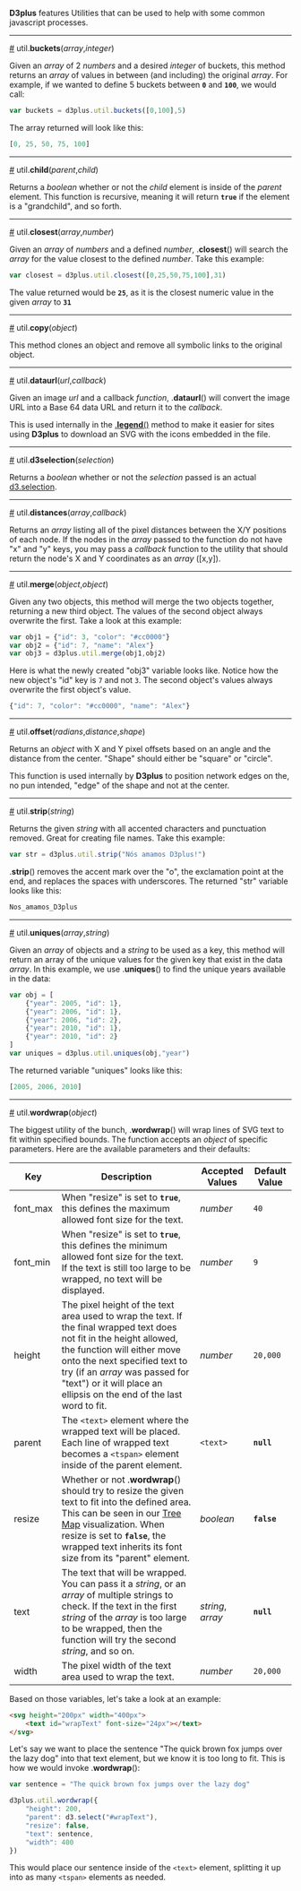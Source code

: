 **D3plus** features Utilities that can be used to help with some common javascript processes.

***

<a name="buckets" href="#wiki-buckets">#</a> util.**buckets**(*array*,*integer*)

Given an *array* of 2 *numbers* and a desired *integer* of buckets, this method returns an *array* of values in between (and including) the original *array*. For example, if we wanted to define 5 buckets between <code>**0**</code> and <code>**100**</code>, we would call:

```js
var buckets = d3plus.util.buckets([0,100],5)
```

The array returned will look like this:

```js
[0, 25, 50, 75, 100]
```

***

<a name="child" href="#wiki-child">#</a> util.**child**(*parent*,*child*)

Returns a *boolean* whether or not the *child* element is inside of the *parent* element. This function is recursive, meaning it will return <code>**true**</code> if the element is a "grandchild", and so forth.

***

<a name="closest" href="#wiki-closest">#</a> util.**closest**(*array*,*number*)

Given an *array* of *numbers* and a defined *number*, .**closest**() will search the *array* for the value closest to the defined *number*. Take this example:

```js
var closest = d3plus.util.closest([0,25,50,75,100],31)
```

The value returned would be <code>**25**</code>, as it is the closest numeric value in the given *array* to <code>**31**</code>

***

<a name="copy" href="#wiki-copy">#</a> util.**copy**(*object*)

This method clones an object and remove all symbolic links to the original object.

***

<a name="dataurl" href="#wiki-dataurl">#</a> util.**dataurl**(*url*,*callback*)

Given an image *url* and a callback *function*, .**dataurl**() will convert the image URL into a Base 64 data URL and return it to the *callback*.

This is used internally in the [.**legend**()](Visualization-Methods#legend) method to make it easier for sites using **D3plus** to download an SVG with the icons embedded in the file.

***

<a name="d3selection" href="#wiki-d3selection">#</a> util.**d3selection**(*selection*)

Returns a *boolean* whether or not the *selection* passed is an actual [d3.selection](https://github.com/mbostock/d3/wiki/Selections).

***

<a name="distances" href="#wiki-distances">#</a> util.**distances**(*array*,*callback*)

Returns an *array* listing all of the pixel distances between the X/Y positions of each node. If the nodes in the *array* passed to the function do not have "x" and "y" keys, you may pass a *callback* function to the utility that should return the node's X and Y coordinates as an *array* ([x,y]).

***

<a name="merge" href="#wiki-merge">#</a> util.**merge**(*object*,*object*)

Given any two objects, this method will merge the two objects together, returning a new third object. The values of the second object always overwrite the first. Take a look at this example:

```js
var obj1 = {"id": 3, "color": "#cc0000"}
var obj2 = {"id": 7, "name": "Alex"}
var obj3 = d3plus.util.merge(obj1,obj2)
```

Here is what the newly created "obj3" variable looks like. Notice how the new object's "id" key is <code>7</code> and not <code>3</code>. The second object's values always overwrite the first object's value.

```js
{"id": 7, "color": "#cc0000", "name": "Alex"}
```

***

<a name="offset" href="#wiki-offset">#</a> util.**offset**(*radians*,*distance*,*shape*)

Returns an *object* with X and Y pixel offsets based on an angle and the distance from the center. "Shape" should either be "square" or "circle".

This function is used internally by **D3plus** to position network edges on the, no pun intended, "edge" of the shape and not at the center.

***

<a name="strip" href="#wiki-strip">#</a> util.**strip**(*string*)

Returns the given *string* with all accented characters and punctuation removed. Great for creating file names. Take this example:

```js
var str = d3plus.util.strip("Nós amamos D3plus!")
```

.**strip**() removes the accent mark over the "o", the exclamation point at the end, and replaces the spaces with underscores. The returned "str" variable looks like this:

```js
Nos_amamos_D3plus
```

***

<a name="uniques" href="#wiki-uniques">#</a> util.**uniques**(*array*,*string*)

Given an *array* of objects and a *string* to be used as a key, this method will return an array of the unique values for the given key that exist in the data *array*. In this example, we use  .**uniques**() to find the unique years available in the data:

```js
var obj = [
	{"year": 2005, "id": 1},
	{"year": 2006, "id": 1},
	{"year": 2006, "id": 2},
	{"year": 2010, "id": 1},
	{"year": 2010, "id": 2}
]
var uniques = d3plus.util.uniques(obj,"year")
```

The returned variable "uniques" looks like this:

```js
[2005, 2006, 2010]
```

***

<a name="wordwrap" href="#wiki-wordwrap">#</a> util.**wordwrap**(*object*)

The biggest utility of the bunch, .**wordwrap**() will wrap lines of SVG text to fit within specified bounds. The function accepts an *object* of specific parameters. Here are the available parameters and their defaults:

|Key|Description|Accepted Values|Default Value|
|---|---|---|---|
|font_max|When "resize" is set to <code>**true**</code>, this defines the maximum allowed font size for the text.|*number*|<code>40</code>|
|font_min|When "resize" is set to <code>**true**</code>, this defines the minimum allowed font size for the text. If the text is still too large to be wrapped, no text will be displayed.|*number*|<code>9</code>|
|height|The pixel height of the text area used to wrap the text. If the final wrapped text does not fit in the height allowed, the function will either move onto the next specified text to try (if an *array* was passed for "text") or it will place an ellipsis on the end of the last word to fit.|*number*|<code>20,000</code>|
|parent|The <code>&#60;text&#62;</code> element where the wrapped text will be placed. Each line of wrapped text becomes a <code>&#60;tspan&#62;</code> element inside of the parent element.| <code>&#60;text&#62;</code>|<code>**null**</code>|
|resize|Whether or not .**wordwrap**() should try to resize the given text to fit into the defined  area. This can be seen in our [Tree Map](Visualization-Types#tree_map) visualization. When resize is set to <code>**false**</code>, the wrapped text inherits its font size from its "parent"  element.|*boolean*|<code>**false**</code>|
|text|The text that will be wrapped. You can pass it a *string*, or an *array* of multiple strings to check. If the text in the first *string* of the *array* is too large to be wrapped, then the function will try the second *string*, and so on.|*string*, *array*|<code>**null**</code>|
|width|The pixel width of the text area used to wrap the text.|*number*|<code>20,000</code>|

Based on those variables, let's take a look at an example:

```html
<svg height="200px" width="400px">
	<text id="wrapText" font-size="24px"></text>
</svg>
```

Let's say we want to place the sentence "The quick brown fox jumps over the lazy dog" into that text element, but we know it is too long to fit. This is how we would invoke .**wordwrap**():

```js
var sentence = "The quick brown fox jumps over the lazy dog"

d3plus.util.wordwrap({
	"height": 200,
	"parent": d3.select("#wrapText"),
	"resize": false,
	"text": sentence,
	"width": 400
})
```

This would place our sentence inside of the <code>&#60;text&#62;</code> element, splitting it up into as many <code>&#60;tspan&#62;</code> elements as needed.
